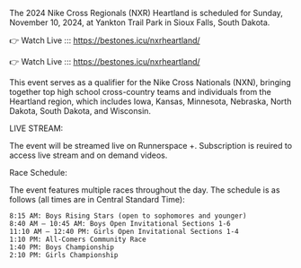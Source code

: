 The 2024 Nike Cross Regionals (NXR) Heartland is scheduled for Sunday, November 10, 2024, at Yankton Trail Park in Sioux Falls, South Dakota.

👉 Watch Live ::: https://bestones.icu/nxrheartland/

👉 Watch Live ::: https://bestones.icu/nxrheartland/

This event serves as a qualifier for the Nike Cross Nationals (NXN), bringing together top high school cross-country teams and individuals from the Heartland region, which includes Iowa, Kansas, Minnesota, Nebraska, North Dakota, South Dakota, and Wisconsin.

LIVE STREAM:

The event will be streamed live on Runnerspace +. Subscription is reuired to access live stream and on demand videos.

Race Schedule:

The event features multiple races throughout the day. The schedule is as follows (all times are in Central Standard Time):

    8:15 AM: Boys Rising Stars (open to sophomores and younger)
    8:40 AM – 10:45 AM: Boys Open Invitational Sections 1-6
    11:10 AM – 12:40 PM: Girls Open Invitational Sections 1-4
    1:10 PM: All-Comers Community Race
    1:40 PM: Boys Championship
    2:10 PM: Girls Championship

